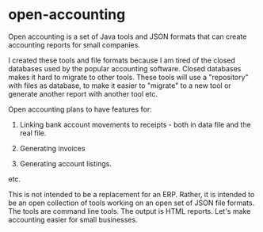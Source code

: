 # open-accounting

Open accounting is a set of Java tools and JSON formats that can create accounting reports for small companies.

I created these tools and file formats because I am tired of the closed databases used by the popular accounting
software. Closed databases makes it hard to migrate to other tools. These tools will use a "repository" with files
as database, to make it easier to "migrate" to a new tool or generate another report with another tool etc.



Open accounting plans to have features for:


1) Linking bank account movements to receipts - both in data file and the real file.

2) Generating invoices

3) Generating account listings.


etc.


This is not intended to be a replacement for an ERP. Rather, it is intended to be an open collection of tools
working on an open set of JSON file formats. The tools are command line tools. The output is HTML reports.
Let's make accounting easier for small businesses.

